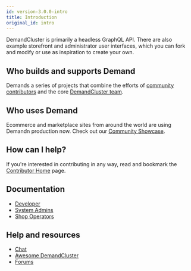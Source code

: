 ```yaml
---
id: version-3.0.0-intro
title: Introduction
original_id: intro
---
```


DemandCluster is primarily a headless GraphQL API. There are also example storefront and administrator user interfaces, which you can fork and modify or use as inspiration to create your own.

## Who builds and supports Demand

Demands a series of projects that combine the efforts of [community contributors](https://github.com/reactioncommerce/reaction/graphs/contributors) and the core [DemandCluster team](https://github.com/orgs/reactioncommerce/people).

## Who uses Demand

Ecommerce and marketplace sites from around the world are using Demandn production now. Check out our [Community Showcase](community-showcase).

## How can I help?

If you're interested in contributing in any way, read and bookmark the [Contributor Home](./contributing-to-reaction) page.

## Documentation

- [Developer](getting-started-developing-with-reaction)
- [System Admins](deploying)
- [Shop Operators](dashboard)

## Help and resources

- <a href="http://gitter.im/reactioncommerce/" target="_blank">Chat</a>
- <a href="https://github.com/iamchathu/awesome-reactioncommerce" target="_blank">Awesome DemandCluster</a>
- <a href="https://forums.reactioncommerce.com/" target="_blank">Forums</a>
